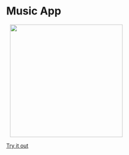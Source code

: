 # Music App

<a >
<img src="media/musicApp.gif" 
width="300" hspace="10" align="center">
</a>

  <a href="https://drive.google.com/file/d/1HE8zeIe_42FlmfboouZ6PZLD1lI1uJAS/view?usp=drive_link"> Try it out</a> 
